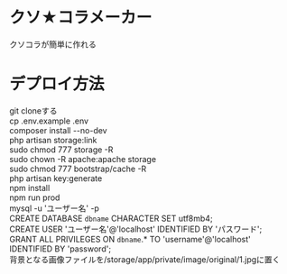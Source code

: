 # クソ★コラメーカー
クソコラが簡単に作れる

# デプロイ方法
git cloneする  
cp .env.example .env  
composer install --no-dev  
php artisan storage:link  
sudo chmod 777 storage -R  
sudo chown -R apache:apache storage  
sudo chmod 777 bootstrap/cache -R  
php artisan key:generate  
npm install  
npm run prod  
mysql -u 'ユーザー名' -p  
CREATE DATABASE `dbname` CHARACTER SET utf8mb4;  
CREATE USER 'ユーザー名'@'localhost' IDENTIFIED BY 'パスワード';  
GRANT ALL PRIVILEGES ON `dbname`.* TO 'username'@'localhost'  IDENTIFIED BY 'password';  
背景となる画像ファイルを/storage/app/private/image/original/1.jpgに置く  
